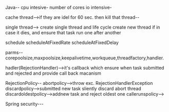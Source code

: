 Java--
cpu intesive- number of cores
io intensive- 

cache thread-->if they are idel for 60 sec. then kill that thread--



single thread--> create single thread and life cycle create new thread if in case it dies, and ensure that task run one after 
another


schedule
scheduleAtFixedRate
scheduleAtFixedDelay


parms-- corepoolsize,maxpoolsize,keepalivetime,workqueue,threadfactory,handler.

hadler(RejectionHandler)-->it's callback which ensure when task submitted and rejected and provide call back macanism


RejectionPolicy--
abortpolicy-->throw exc. RejectionHandlerException
discardpolicy-->submitted new task sliently discard abort thread
discardoldestpolicy-->addnew task and reject oldest one
callerunspolicy-->

Spring security---


